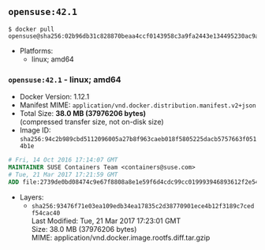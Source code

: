 ## `opensuse:42.1`

```console
$ docker pull opensuse@sha256:02b96db31c828870beaa4ccf0143958c3a9fa2443e134495230ac9af43ab6a56
```

-	Platforms:
	-	linux; amd64

### `opensuse:42.1` - linux; amd64

-	Docker Version: 1.12.1
-	Manifest MIME: `application/vnd.docker.distribution.manifest.v2+json`
-	Total Size: **38.0 MB (37976206 bytes)**  
	(compressed transfer size, not on-disk size)
-	Image ID: `sha256:94c2b989cbd5112096005a27b8f963caeb018f5805225dacb5757663f0514b1e`

```dockerfile
# Fri, 14 Oct 2016 17:14:07 GMT
MAINTAINER SUSE Containers Team <containers@suse.com>
# Tue, 21 Mar 2017 17:21:59 GMT
ADD file:2739de0bd08474c9e67f8808a8e1e59f6d4cdc99cc019993946893612f2e543f in / 
```

-	Layers:
	-	`sha256:93476f71e03ea109edb34ea17835c2d38770901ece4b12f3189c7cedf54cac40`  
		Last Modified: Tue, 21 Mar 2017 17:23:01 GMT  
		Size: 38.0 MB (37976206 bytes)  
		MIME: application/vnd.docker.image.rootfs.diff.tar.gzip
